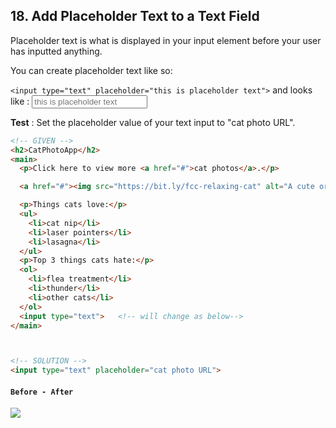## 18. Add Placeholder Text to a Text Field

Placeholder text is what is displayed in your input element before your user has inputted anything.

You can create placeholder text like so:

`<input type="text" placeholder="this is placeholder text">`
and looks like :
<input type="text" placeholder="this is placeholder text">


**Test** : Set the placeholder value of your text input to "cat photo URL".


```html
<!-- GIVEN -->
<h2>CatPhotoApp</h2>
<main>
  <p>Click here to view more <a href="#">cat photos</a>.</p>

  <a href="#"><img src="https://bit.ly/fcc-relaxing-cat" alt="A cute orange cat lying on its back."></a>

  <p>Things cats love:</p>
  <ul>
    <li>cat nip</li>
    <li>laser pointers</li>
    <li>lasagna</li>
  </ul>
  <p>Top 3 things cats hate:</p>
  <ol>
    <li>flea treatment</li>
    <li>thunder</li>
    <li>other cats</li>
  </ol>
  <input type="text">   <!-- will change as below-->
</main>



<!-- SOLUTION -->
<input type="text" placeholder="cat photo URL">
```

#### `Before - After`
![](http://i67.tinypic.com/o0tf1w.png)
